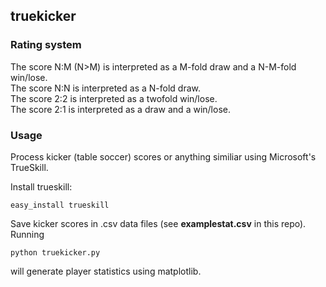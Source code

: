 truekicker
----------

### Rating system
The score N:M (N>M) is interpreted as a M-fold draw and a N-M-fold win/lose.  
The score N:N is interpreted as a N-fold draw.  
The score 2:2 is interpreted as a twofold win/lose.  
The score 2:1 is interpreted as a draw and a win/lose.  
 
### Usage

Process kicker (table soccer) scores or anything similiar using Microsoft's TrueSkill.

Install trueskill:

    easy_install trueskill
    
Save kicker scores in .csv data files (see **examplestat.csv** in this repo).  
Running

    python truekicker.py
    
will generate player statistics using matplotlib.
